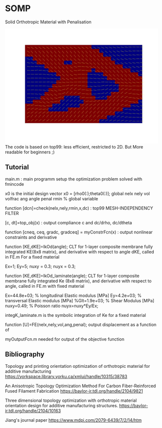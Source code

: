 # SOMP
Solid Orthotropic Material with Penalisation

![SOMP](Images/OutPost.jpg)
The code is based on top99: less efficient, restricted to 2D.
But More readable for beginners ;)

## Tutorial 

main.m : main programm setup the optimization problem solved with fmincode

x0 is the initial design vector x0 = [rho0(:);theta0(:)];
global nelx nely vol volfrac ang angle  penal rmin % global variable

function [dcn]=check(nelx,nely,rmin,x,dc) : top99 MESH-INDEPENDENCY FILTER

[c, dt]=top_obj(x) : output compliance c and dc/drho, dc/dtheta

function [cneq, ceq, gradc, gradceq] = myConstrFcn(x) : output nonlinear constraints and derivative

function [KE,dKE]=lkOd(angle); CLT for 1-layer composite membrane fully integrated KE(8x8 matrix), and derivative with respect to angle dKE, called in FE.m
For a fixed material

Ex=1;
Ey=5;
nuxy = 0.3;
nuyx = 0.3;


function [KE,dKE]=lkOd_laminate(angle); CLT for 1-layer composite membrane fully integrated Ke (8x8 matrix), and derivative with respect to angle, called in FE.m
with fixed material

Ex=44.8e+03; % longitudinal Elastic modulus [MPa]
Ey=4.2e+03; % transversal Elastic modulus [MPa]
%Glt=1.9e+03; % Shear Modulus [MPa]
nuxy=0.49; % Poisson ratio
nuyx=nuxy*Ey/Ex;

integK_laminate.m is the symbolic integration of Ke for a fixed material

function [U]=FE(nelx,nely,vol,ang,penal); output displacement as a function of 

myOutputFcn.m needed for output of the objective function






## Bibliography
Topology and printing orientation optimization of orthotropic material for additive manufacturing
https://yorkspace.library.yorku.ca/xmlui/handle/10315/38783


An Anisotropic Topology Optimization Method For Carbon Fiber-Reinforced Fused Filament Fabrication
https://baylor-ir.tdl.org/handle/2104/9821
 

Three dimensional topology optimization with orthotropic material orientation design for additive manufacturing structures.
https://baylor-ir.tdl.org/handle/2104/10163 


Jiang's journal paper
https://www.mdpi.com/2079-6439/7/2/14/htm

